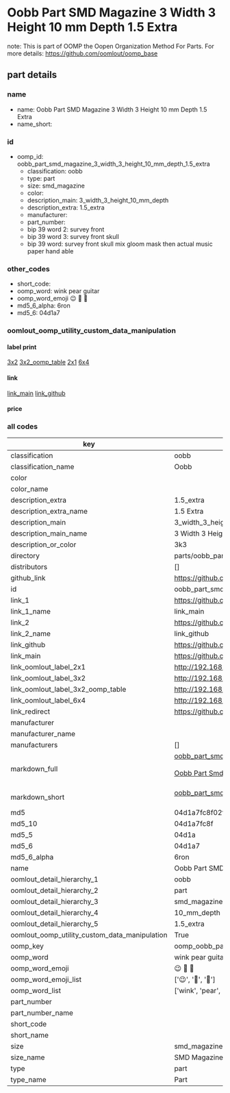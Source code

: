 # Oobb Part SMD Magazine 3 Width 3 Height 10 mm Depth 1.5 Extra  

note: This is part of OOMP the Oopen Organization Method For Parts. For more details: https://github.com/oomlout/oomp_base

##  part details
  







### name
* name: Oobb Part SMD Magazine 3 Width 3 Height 10 mm Depth 1.5 Extra
* name_short: 
### id
* oomp_id: oobb_part_smd_magazine_3_width_3_height_10_mm_depth_1.5_extra
  * classification: oobb
  * type: part
  * size: smd_magazine
  * color: 
  * description_main: 3_width_3_height_10_mm_depth
  * description_extra: 1.5_extra
  * manufacturer: 
  * part_number: 
  * bip 39 word 2: survey front
  * bip 39 word 3: survey front skull
  * bip 39 word: survey front skull mix gloom mask then actual music paper hand able

### other_codes
* short_code: 
* oomp_word: wink pear guitar
* oomp_word_emoji :wink: :pear: :guitar:
* md5_6_alpha: 6ron
* md5_6: 04d1a7






### oomlout_oomp_utility_custom_data_manipulation
#### label print
[3x2](http://192.168.1.245:1112/?label=oomp%206ron)
[3x2_oomp_table](http://192.168.1.108:1112/?label=oomp%206ron)
[2x1](http://192.168.1.242:1112/?label=oomp%206ron)
[6x4](http://192.168.1.55:1112/?label=oomp%206ron)    

#### link

[link_main](https://github.com/oomlout/oomlout_oomp_version_1_messy/tree/main/parts/oobb_part_smd_magazine_3_width_3_height_10_mm_depth_1.5_extra) [link_github](https://github.com/oomlout/oomlout_oomp_version_1_messy/tree/main/parts/oobb_part_smd_magazine_3_width_3_height_10_mm_depth_1.5_extra)                             

#### price







### all codes 
| key | value |  
| --- | --- |  
| classification | oobb |  
| classification_name | Oobb |  
| color |  |  
| color_name |  |  
| description_extra | 1.5_extra |  
| description_extra_name | 1.5 Extra |  
| description_main | 3_width_3_height_10_mm_depth |  
| description_main_name | 3 Width 3 Height 10 mm Depth |  
| description_or_color | 3k3 |  
| directory | parts/oobb_part_smd_magazine_3_width_3_height_10_mm_depth_1.5_extra |  
| distributors | [] |  
| github_link | https://github.com/oomlout/oomlout_oomp_part_src/tree/main/parts/oobb_part_smd_magazine_3_width_3_height_10_mm_depth_1.5_extra |  
| id | oobb_part_smd_magazine_3_width_3_height_10_mm_depth_1.5_extra |  
| link_1 | https://github.com/oomlout/oomlout_oomp_version_1_messy/tree/main/parts/oobb_part_smd_magazine_3_width_3_height_10_mm_depth_1.5_extra |  
| link_1_name | link_main |  
| link_2 | https://github.com/oomlout/oomlout_oomp_version_1_messy/tree/main/parts/oobb_part_smd_magazine_3_width_3_height_10_mm_depth_1.5_extra |  
| link_2_name | link_github |  
| link_github | https://github.com/oomlout/oomlout_oomp_version_1_messy/tree/main/parts/oobb_part_smd_magazine_3_width_3_height_10_mm_depth_1.5_extra |  
| link_main | https://github.com/oomlout/oomlout_oomp_version_1_messy/tree/main/parts/oobb_part_smd_magazine_3_width_3_height_10_mm_depth_1.5_extra |  
| link_oomlout_label_2x1 | http://192.168.1.242:1112/?label=oomp%206ron |  
| link_oomlout_label_3x2 | http://192.168.1.245:1112/?label=oomp%206ron |  
| link_oomlout_label_3x2_oomp_table | http://192.168.1.108:1112/?label=oomp%206ron |  
| link_oomlout_label_6x4 | http://192.168.1.55:1112/?label=oomp%206ron |  
| link_redirect | https://github.com/oomlout/oomlout_oomp_version_1_messy/tree/main/parts/oobb_part_smd_magazine_3_width_3_height_10_mm_depth_1.5_extra |  
| manufacturer |  |  
| manufacturer_name |  |  
| manufacturers | [] |  
| markdown_full | [oobb_part_smd_magazine_3_width_3_height_10_mm_depth_1.5_extra](none)<br>[](none)<br>[Oobb Part Smd Magazine 3 Width 3 Height 10 Mm Depth 1.5 Extra](none)<br><br> |  
| markdown_short | [oobb_part_smd_magazine_3_width_3_height_10_mm_depth_1.5_extra](none)<br><br> |  
| md5 | 04d1a7fc8f02fc0621b1b8e1959756d5 |  
| md5_10 | 04d1a7fc8f |  
| md5_5 | 04d1a |  
| md5_6 | 04d1a7 |  
| md5_6_alpha | 6ron |  
| name | Oobb Part SMD Magazine 3 Width 3 Height 10 mm Depth 1.5 Extra |  
| oomlout_detail_hierarchy_1 | oobb |  
| oomlout_detail_hierarchy_2 | part |  
| oomlout_detail_hierarchy_3 | smd_magazine |  
| oomlout_detail_hierarchy_4 | 10_mm_depth |  
| oomlout_detail_hierarchy_5 | 1.5_extra |  
| oomlout_oomp_utility_custom_data_manipulation | True |  
| oomp_key | oomp_oobb_part_smd_magazine_3_width_3_height_10_mm_depth_1.5_extra |  
| oomp_word | wink pear guitar |  
| oomp_word_emoji | :wink: :pear: :guitar: |  
| oomp_word_emoji_list | [':wink:', ':pear:', ':guitar:'] |  
| oomp_word_list | ['wink', 'pear', 'guitar'] |  
| part_number |  |  
| part_number_name |  |  
| short_code |  |  
| short_name |  |  
| size | smd_magazine |  
| size_name | SMD Magazine |  
| type | part |  
| type_name | Part |  
